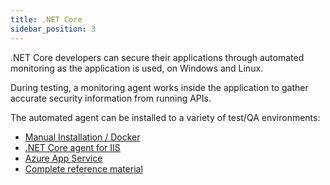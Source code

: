 ```yaml
---
title: .NET Core
sidebar_position: 3
---
```


.NET Core developers can secure their applications through automated monitoring as the application is used, on Windows and Linux.

During testing, a monitoring agent works inside the application to gather accurate security information from running APIs.

The automated agent can be installed to a variety of test/QA environments:
- [Manual Installation / Docker](https://docs.contrastsecurity.com/en/-net-core-manual.html)
- [.NET Core agent for IIS](https://docs.contrastsecurity.com/en/-net-core-windows-installer.html)
- [Azure App Service](https://docs.contrastsecurity.com/en/-net-core-with-azure-app-service.html)
- [Complete reference material](https://docs.contrastsecurity.com/en/install--net-core.html)
